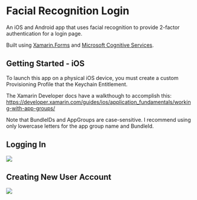 # Facial Recognition Login
An iOS and Android app that uses facial recognition to provide 2-factor authentication for a login page. 

Built using [Xamarin.Forms](https://docs.microsoft.com/xamarin/xamarin-forms/?WT.mc_id=none-github-bramin) and [Microsoft Cognitive Services](https://aka.ms/Axnics).

## Getting Started - iOS

To launch this app on a physical iOS device, you must create a custom Provisioning Profile that the Keychain Entitlement. 

The Xamarin Developer docs have a walkthough to accomplish this: https://developer.xamarin.com/guides/ios/application_fundamentals/working-with-app-groups/

Note that BundleIDs and AppGroups are case-sensitive. I recommend using only lowercase letters for the app group name and BundleId.

## Logging In
![](https://github.com/brminnick/Videos/blob/master/FacialRecognitionLogin/LoginDemo.gif)

## Creating New User Account
![](https://github.com/brminnick/Videos/blob/master/FacialRecognitionLogin/CreateUserDemo.gif)

